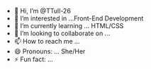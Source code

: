 - 👋 Hi, I’m @TTull-26
- 👀 I’m interested in ...Front-End Development
- 🌱 I’m currently learning ... HTML/CSS
- 💞️ I’m looking to collaborate on ...
- 📫 How to reach me ...
- 😄 Pronouns: ... She/Her
- ⚡ Fun fact: ...

<!---
TTull-26/TTull-26 is a ✨ special ✨ repository because its `README.md` (this file) appears on your GitHub profile.
You can click the Preview link to take a look at your changes.
--->
